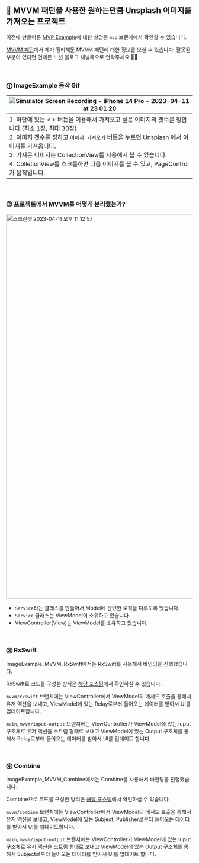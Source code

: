 ## 🎨 MVVM 패턴을 사용한 원하는만큼 Unsplash 이미지를 가져오는 프로젝트

이전에 만들어둔 [MVP Example](https://github.com/YoonAh-dev/ImageExample_Pattern/tree/mvp)에 대한 설명은 `mvp` 브랜치에서 확인할 수 있습니다.

[MVVM 패턴](https://yoonah-dev.oopy.io/9ce987de-36b7-476e-9744-66077124b379)에서 제가 정리해둔 MVVM 패턴에 대한 정보를 보실 수 있습니다. 잘못된 부분이 있다면 언제든 노션 블로그 채널톡으로 연락주세요.🙇‍♂️

<br>

### ⓵ ImageExample 동작 Gif

| ![Simulator Screen Recording - iPhone 14 Pro - 2023-04-11 at 23 01 20](https://user-images.githubusercontent.com/55099365/231187546-37ef9c94-603c-4f1f-bfdd-50db1f920be9.gif)|
|--|
|1. 하단에 있는 < > 버튼을 이용해서 가져오고 싶은 이미지의 갯수를 정합니다.(최소 1장, 최대 30장)<br>2. 이미지 갯수를 정하고 `이미지 가져오기` 버튼을 누르면 Unsplash 에서 이미지를 가져옵니다.<br>3. 가져온 이미지는 CollectionView를 사용해서 볼 수 있습니다.<br>4. ColletionView를 스크롤하면 다음 이미지를 볼 수 있고, PageControl가 움직입니다.|

<br>

### ⓶ 프로젝트에서 MVVM를 어떻게 분리했는가?

<img width="1040" alt="스크린샷 2023-04-11 오후 11 12 57" src="https://github.com/YoonAh-dev/ImageExample_Pattern/assets/55099365/84b6eda2-3098-4196-b1c7-16dd78b2ec65">

* `Service`라는 클래스를 만들어서 Model에 관련한 로직을 다루도록 했습니다.
* `Service` 클래스는 ViewModel이 소유하고 있습니다.
* ViewController(View)는 ViewModel를 소유하고 있습니다.

<br>

### ⓷ RxSwift

ImageExample_MVVM_RxSwift에서는 RxSwift를 사용해서 바인딩을 진행했습니다.

RxSwift로 코드를 구성한 방식은 [해당 포스팅](https://yoonah-dev.oopy.io/e36f5e35-7872-40ba-9a7b-319a9f597e2a)에서 확인하실 수 있습니다.

`mvvm/rxswift` 브랜치에는 ViewController에서 ViewModel의 메서드 호출을 통해서 유저 액션을 보내고, ViewModel에 있는 Relay로부터 들어오는 데이터를 받아서 UI를 업데이트합니다.

`main`, `mvvm/input-output` 브랜치에는 ViewController가 ViewModel에 있는 Iuput 구조체로 유저 액션을 스트림 형태로 보내고 ViewModel에 있는 Output 구조체를 통해서 Relay로부터 들어오는 데이터를 받아서 UI를 업데이트 합니다.

<br>

### ⓸ Combine

ImageExample_MVVM_Combine에서는 Combine를 사용해서 바인딩을 진행했습니다.

Combine으로 코드를 구성한 방식은 [해당 포스팅](https://yoonah-dev.oopy.io/3b140db6-be28-43b6-952c-e16b16b0bb2d)에서 확인하실 수 있습니다.

`mvvm/combine` 브랜치에는 ViewController에서 ViewModel의 메서드 호출을 통해서 유저 액션을 보내고, ViewModel에 있는 Subject, Publisher로부터 들어오는 데이터를 받아서 UI를 업데이트합니다.

`main`, `mvvm/input-output` 브랜치에는 ViewController가 ViewModel에 있는 Iuput 구조체로 유저 액션을 스트림 형태로 보내고 ViewModel에 있는 Output 구조체를 통해서 Subject로부터 들어오는 데이터를 받아서 UI를 업데이트 합니다.
